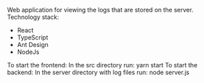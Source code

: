 
Web application for viewing the logs that are stored on the server.
Technology stack:
 * React
 * TypeScript
 * Ant Design
 * NodeJs
 
 To start the frontend:
    In the src directory run:
      yarn start
 To start the backend:
    In the server directory with log files run:
      node server.js
 
